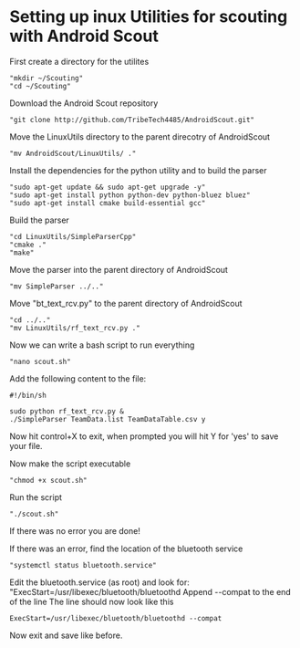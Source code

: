 # Setting up inux Utilities for scouting with Android Scout

First create a directory for the utilites
	
	"mkdir ~/Scouting"
	"cd ~/Scouting"

Download the Android Scout repository
	
	"git clone http://github.com/TribeTech4485/AndroidScout.git"

Move the LinuxUtils directory to the parent direcotry of AndroidScout
	
	"mv AndroidScout/LinuxUtils/ ."


Install the dependencies for the python utility and to build the parser
	
	"sudo apt-get update && sudo apt-get upgrade -y"
	"sudo apt-get install python python-dev python-bluez bluez"
	"sudo apt-get install cmake build-essential gcc"


Build the parser
	
	"cd LinuxUtils/SimpleParserCpp"
	"cmake ."
	"make"

Move the parser into the parent directory of AndroidScout
	
	"mv SimpleParser ../.."

Move "bt_text_rcv.py" to the parent directory of AndroidScout
	
	"cd ../.."
	"mv LinuxUtils/rf_text_rcv.py ."

Now we can write a bash script to run everything
	
	"nano scout.sh"

Add the following content to the file:
	
	#!/bin/sh
	
	sudo python rf_text_rcv.py &
	./SimpleParser TeamData.list TeamDataTable.csv y

Now hit control+X to exit, when prompted you will hit Y for 'yes' to save your file.

Now make the script executable
	
	"chmod +x scout.sh" 

Run the script
	
	"./scout.sh"
	
If there was no error you are done!

If there was an error, find the location of the bluetooth service
	
	"systemctl status bluetooth.service"
	
Edit the bluetooth.service (as root) and look for: "ExecStart=/usr/libexec/bluetooth/bluetoothd
Append --compat to the end of the line
The line should now look like this
	
	ExecStart=/usr/libexec/bluetooth/bluetoothd --compat
	
Now exit and save like before.
